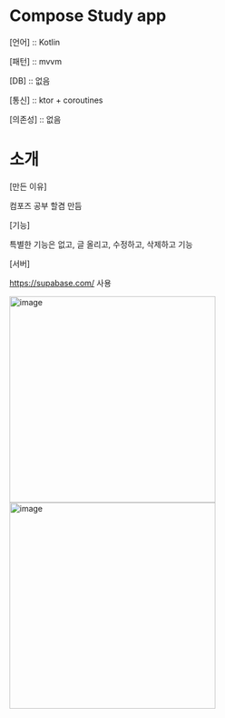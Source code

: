 # Compose Study app


[언어] :: Kotlin

[패턴] :: mvvm

[DB]  :: 없음

[통신] :: ktor + coroutines

[의존성] :: 없음

# 소개

[만든 이유]

컴포즈 공부 할겸 만듬


[기능]

특별한 기능은 없고, 글 올리고, 수정하고, 삭제하고 기능


[서버]

https://supabase.com/  사용



<img width="363" alt="image" src="https://github.com/xenoager/Compose-Study/assets/8413641/3aa90eca-ea2b-4444-9d31-86d7a1b730cd">
<img width="363" alt="image" src="https://github.com/xenoager/Compose-Study/assets/8413641/d829adef-deb1-4621-a12a-7ee4391626fe">
